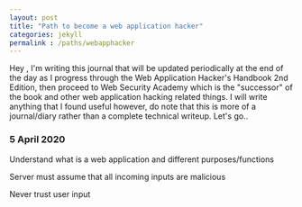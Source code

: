 ```yaml
---
layout: post
title: "Path to become a web application hacker"
categories: jekyll
permalink : /paths/webapphacker
---
```


Hey , I'm writing this journal that will be updated periodically at the end of the day as I progress through the Web Application Hacker's Handbook 2nd Edition, then proceed to Web Security Academy which is the "successor" of the book and other web application hacking related things. I will write anything that I found useful however, do note that this is more of a journal/diary rather than a complete technical writeup. Let's go..

### 5 April 2020

Understand what is a web application and different purposes/functions

Server must assume that all incoming inputs are malicious

Never trust user input
